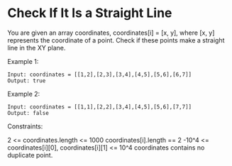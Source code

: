 # Check If It Is a Straight Line

You are given an array coordinates, coordinates[i] = [x, y], where [x, y] represents the coordinate of a point. Check if these points make a straight line in the XY plane.


Example 1:
```
Input: coordinates = [[1,2],[2,3],[3,4],[4,5],[5,6],[6,7]]
Output: true
```

Example 2:
```
Input: coordinates = [[1,1],[2,2],[3,4],[4,5],[5,6],[7,7]]
Output: false
```

Constraints:

2 <= coordinates.length <= 1000
coordinates[i].length == 2
-10^4 <= coordinates[i][0], coordinates[i][1] <= 10^4
coordinates contains no duplicate point.